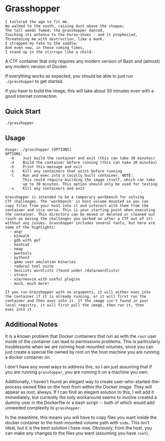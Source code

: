 # Grasshopper

```
I tailored the age to fit me.
We walked to the south, raising dust above the steppe;
The tall weeds fumed; the grasshopper danced,
Touching its antenna to the horse-shoes - and it prophesied,
Threatening me with destruction, like a monk.
I strapped my fate to the saddle;
And even now, in these coming times,
I stand up in the stirrups like a child.
```

A CTF container that only requires any modern version of Bash and (almost)
any modern version of Docker.

If everything works as expected, you should be able to just run `./grasshopper` to get started.

If you have to build the image, this will take about 30 minutes even with a good internet connection.

## Quick Start

```
./grasshopper
```

## Usage

```
Usage: ./grasshopper [OPTIONS]
OPTIONS:
  -b    Just build the container and exit (this can take 30 minutes)
  -d    Build the container before running (this can take 30 minutes)
  -h    Print this message and exit
  -k    Kill any containers that exist before running
  -l    Run and exec into a locally built container. NOTE:
        This could require building the image itself, which can take
        up to 30 minutes. This option should only be used for testing
  -x    Kill any containers and exit

Grasshopper is intended to be a temporary workbench for solving
CTF challenges. The 'workbench' is host volume mounted so you can
copy files from your host into it and interact with them from the
container and vice versa. This is your starting point when executing
the container. This directory can be moved or deleted or cleaned out
(such as moving the challenges you worked on after a CTF out of it)
without any issues. Grasshopper includes several tools, but here are
some of the highlights:
  - angr
  - binwalk
  - gdb with gef
  - hashcat
  - nmap
  - pwntools
  - python3
  - qemu user emulation binaries
  - radare2 tool suite
  - SecLists wordlists (found under /data/wordlists)
  - strace
  - vim/neovim with useful plugins
  - much, much more!

If you run Grasshopper with no arguments, it will either exec into
the container if it is already running, or it will first run the
container and then exec into it. If the image isn't found in your
local registry, it will first pull the image, then run it, then
exec into it.
```

## Additional Notes

It is a known problem that Docker containers that run as with the 
`root` user inside of the container can lead to permissions problems.
This is particularly troublesome when we are running host-mounted
volumes, since you can just create a special file owned by root on 
the host machine you are running a docker container on.

I don't have any novel ways to address this, so I am just assuming
that if you are running `grasshopper`, you are running it on a machine 
you own.

Additionally, I haven't found an elegant way to create
user-who-started-the-process owned files on the host from within the
Docker image. They will appear as root, always. If I can find an elegant 
solution to this, I will add it immediately, but currently the only
workaround seems to involve created a dummy user in the Dockerfile or a 
bash script -- both of which would add unneeded complexity to `grasshopper`.

In the meantime, this means you will have to copy files you want inside 
the docker container to the host-mounted volume path with `sudo`. This 
isn't ideal, but it is the best solution I have now. Obviously, from the 
host, you can make any changes to the files you want (assuming you have 
`root`).
